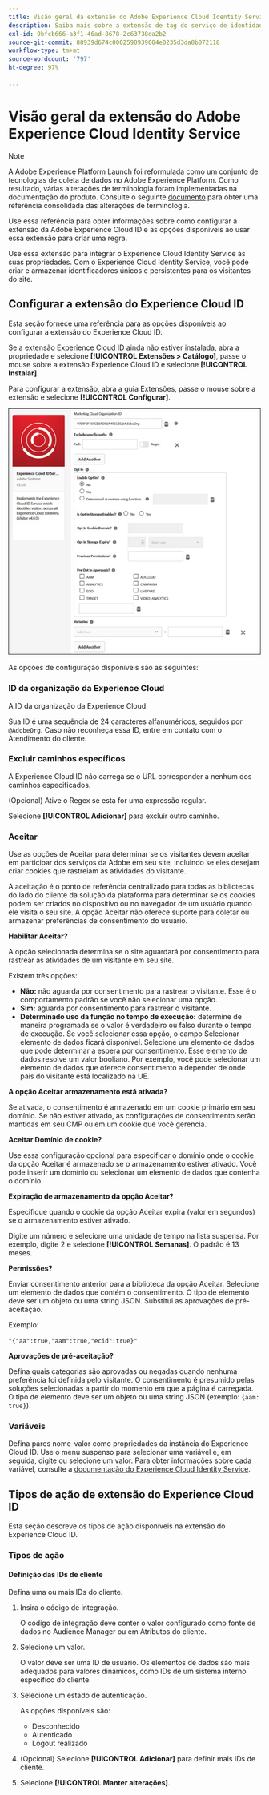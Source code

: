 ```yaml
---
title: Visão geral da extensão do Adobe Experience Cloud Identity Service
description: Saiba mais sobre a extensão de tag do serviço de identidade da Adobe Experience Cloud na Adobe Experience Platform.
exl-id: 9bfcb666-a3f1-46ad-8678-2c63738da2b2
source-git-commit: 88939d674c0002590939004e0235d3da8b072118
workflow-type: tm+mt
source-wordcount: '797'
ht-degree: 97%

---
```


# Visão geral da extensão do Adobe Experience Cloud Identity Service

>[!NOTE]
>
>A Adobe Experience Platform Launch foi reformulada como um conjunto de tecnologias de coleta de dados no Adobe Experience Platform. Como resultado, várias alterações de terminologia foram implementadas na documentação do produto. Consulte o seguinte [documento](../../../term-updates.md) para obter uma referência consolidada das alterações de terminologia.

Use essa referência para obter informações sobre como configurar a extensão da Adobe Experience Cloud ID e as opções disponíveis ao usar essa extensão para criar uma regra.

Use essa extensão para integrar o Experience Cloud Identity Service às suas propriedades. Com o Experience Cloud Identity Service, você pode criar e armazenar identificadores únicos e persistentes para os visitantes do site.

## Configurar a extensão do Experience Cloud ID

Esta seção fornece uma referência para as opções disponíveis ao configurar a extensão do Experience Cloud ID.

Se a extensão Experience Cloud ID ainda não estiver instalada, abra a propriedade e selecione **[!UICONTROL Extensões > Catálogo]**, passe o mouse sobre a extensão Experience Cloud ID e selecione **[!UICONTROL Instalar]**.

Para configurar a extensão, abra a guia Extensões, passe o mouse sobre a extensão e selecione **[!UICONTROL Configurar]**.

![](../../../images/optin.jpg)

As opções de configuração disponíveis são as seguintes:

### ID da organização da Experience Cloud

A ID da organização da Experience Cloud.

Sua ID é uma sequência de 24 caracteres alfanuméricos, seguidos por `@AdobeOrg`. Caso não reconheça essa ID, entre em contato com o Atendimento do cliente.

### Excluir caminhos específicos

A Experience Cloud ID não carrega se o URL corresponder a nenhum dos caminhos especificados.

(Opcional) Ative o Regex se esta for uma expressão regular.

Selecione **[!UICONTROL Adicionar]** para excluir outro caminho.

### Aceitar

Use as opções de Aceitar para determinar se os visitantes devem aceitar em participar dos serviços da Adobe em seu site, incluindo se eles desejam criar cookies que rastreiam as atividades do visitante.

A aceitação é o ponto de referência centralizado para todas as bibliotecas do lado do cliente da solução da plataforma para determinar se os cookies podem ser criados no dispositivo ou no navegador de um usuário quando ele visita o seu site. A opção Aceitar não oferece suporte para coletar ou armazenar preferências de consentimento do usuário.

**Habilitar Aceitar?**

A opção selecionada determina se o site aguardará por consentimento para rastrear as atividades de um visitante em seu site.

Existem três opções:

* **Não:** não aguarda por consentimento para rastrear o visitante. Esse é o comportamento padrão se você não selecionar uma opção.
* **Sim:** aguarda por consentimento para rastrear o visitante.
* **Determinado uso da função no tempo de execução:** determine de maneira programada se o valor é verdadeiro ou falso durante o tempo de execução. Se você selecionar essa opção, o campo Selecionar elemento de dados ficará disponível. Selecione um elemento de dados que pode determinar a espera por consentimento. Esse elemento de dados resolve um valor booliano. Por exemplo, você pode selecionar um elemento de dados que oferece consentimento a depender de onde país do visitante está localizado na UE.

**A opção Aceitar armazenamento está ativada?**

Se ativada, o consentimento é armazenado em um cookie primário em seu domínio. Se não estiver ativado, as configurações de consentimento serão mantidas em seu CMP ou em um cookie que você gerencia.

**Aceitar Domínio de cookie?**

Use essa configuração opcional para especificar o domínio onde o cookie da opção Aceitar é armazenado se o armazenamento estiver ativado. Você pode inserir um domínio ou selecionar um elemento de dados que contenha o domínio.

**Expiração de armazenamento da opção Aceitar?**

Especifique quando o cookie da opção Aceitar expira (valor em segundos) se o armazenamento estiver ativado.

Digite um número e selecione uma unidade de tempo na lista suspensa. Por exemplo, digite 2 e selecione **[!UICONTROL Semanas]**. O padrão é 13 meses.

**Permissões?**

Enviar consentimento anterior para a biblioteca da opção Aceitar. Selecione um elemento de dados que contém o consentimento. O tipo de elemento deve ser um objeto ou uma string JSON. Substitui as aprovações de pré-aceitação.

Exemplo:

`"{"aa":true,"aam":true,"ecid":true}"`

**Aprovações de pré-aceitação?**

Defina quais categorias são aprovadas ou negadas quando nenhuma preferência foi definida pelo visitante. O consentimento é presumido pelas soluções selecionadas a partir do momento em que a página é carregada. O tipo de elemento deve ser um objeto ou uma string JSON (exemplo: `{aam: true}`).

### Variáveis

Defina pares nome-valor como propriedades da instância do Experience Cloud ID. Use o menu suspenso para selecionar uma variável e, em seguida, digite ou selecione um valor. Para obter informações sobre cada variável, consulte a [documentação do Experience Cloud Identity Service](https://experiencecloud.adobe.com/resources/help/pt_BR/mcvid/mcvid-overview.html).

## Tipos de ação de extensão do Experience Cloud ID

Esta seção descreve os tipos de ação disponíveis na extensão do Experience Cloud ID.

### Tipos de ação

#### Definição das IDs de cliente

Defina uma ou mais IDs do cliente.

1. Insira o código de integração.

   O código de integração deve conter o valor configurado como fonte de dados no Audience Manager ou em Atributos do cliente.

1. Selecione um valor.

   O valor deve ser uma ID de usuário. Os elementos de dados são mais adequados para valores dinâmicos, como IDs de um sistema interno específico do cliente.

1. Selecione um estado de autenticação.

   As opções disponíveis são:

   * Desconhecido
   * Autenticado
   * Logout realizado

1. (Opcional) Selecione **[!UICONTROL Adicionar]** para definir mais IDs de cliente.
1. Selecione **[!UICONTROL Manter alterações]**.
